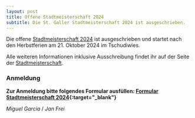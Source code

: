 ```yaml
---
layout: post
title: Offene Stadtmeisterschaft 2024
subtitle: Die St. Galler Stadtmeisterschaft 2024 ist ausgeschrieben.
---
```


Die offene [Stadtmeisterschaft 2024](/turniere/stadtmeisterschaft/2024) ist ausgeschrieben und startet nach den
Herbstferien am 21. Oktober 2024 im Tschudiwies.

Alle weiteren Informationen inklusive Ausschreibung findet ihr auf der Seite
der [Stadtmeisterschaft](/turniere/stadtmeisterschaft/2024).

### Anmeldung

**Zur Anmeldung bitte folgendes Formular
ausfüllen: [Formular Stadtmeisterschaft 2024](https://forms.gle/w8ai1EabNHSuSdBN9){:target="\_blank"}**

_Miguel Garcia_ / _Jan Frei_
